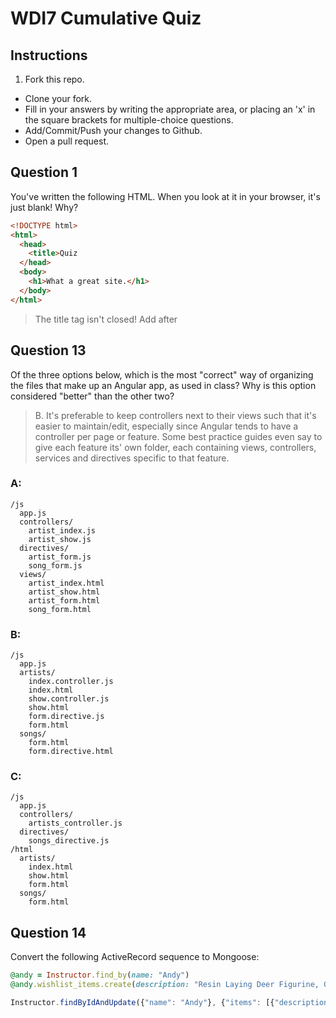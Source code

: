 # WDI7 Cumulative Quiz

## Instructions

1. Fork this repo.
- Clone your fork.
- Fill in your answers by writing the appropriate area, or placing an 'x' in the square brackets for multiple-choice questions.
- Add/Commit/Push your changes to Github.
- Open a pull request.

## Question 1

You've written the following HTML. When you look at it in your browser, it's just blank! Why?

```html
<!DOCTYPE html>
<html>
  <head>
    <title>Quiz
  </head>
  <body>
    <h1>What a great site.</h1>
  </body>
</html>
```

> The title tag isn't closed! Add </title> after <title>Quiz

## Question 2

What's the purpose of the `alt` attribute on image tags?

> Provides alternate text for screenreaders and other site readers or when images
can't be displayed.

## Question 3

Why does the following code snippet throw an error, and what would fix the error?

```js
var theBody = document.querySelectorAll("body");
theBody.style.backgroundColor = "red";
```

> querySelectorAll returns an array of elements that match the arguments, so changing
it to querySelectorAll("body")[0] would select the first (in this case, only) element
with a body tag.

## Question 4

Why does the following code snippet throw an error, and what would fix the error?

```css
body{
  background-color = "red";
}
```

> = should be a :, i.e. background-color: "red";

## Question 5

**The scenario:** You're starting a new app. You create a local repo and a repo on Github, create a readme file, and put it on Github. Then you run into Juan, who's already done a lot of the work you were planning to do. You want to pull his code down and include it in your repo, and put your combined code up on your Github repo.

All the steps for one way of doing the above have been written below, but in the wrong order. Put them in the correct order.

```
$ cd project-repo
$ git init project-repo
$ git remote add origin git@github.com/username/project-repo.git

$ touch README.md
$ git add .
$ git commit -m "initial commit"
$ git push origin master

$ git remote add juan git@github.com/juan/project-repo.git
$ git merge juan/feature
$ git push origin master
```

## Question 6

Your Rails database has two tables. `students` has the columns `id` and `name`, and `sandwiches` has the columns `id`, `type`, and `student_id`.

Use ActiveRecord to create a new `pbj` sandwich and make it belong to the student named Geraldo.

```rb
geraldo = Student.find_by(name: "Geraldo")

geraldo.sandwiches.create(type: "pbj")
```

## Question 7

Using Ruby, instantiate an array called `fruits` that contains `apple`, `banana`, and `orange`.

Then, use an enumerator to print to the console the sentence "I'd like to eat a [fruit]" once for each fruit.

```rb
fruits = ["apple", "banana", "orange"]

fruits.each do |fruit|
    puts "I'd like to eat a " + fruit
end
```

## Question 8

Write one Express route for each of four HTTP methods.

Then, make each route respond with a one-word string containing the RESTful action that would most likely be associated with this route.

```js
var express = require("express");
var app = express();

app.get("/", function(res, req){
  res.send("index"); //aka read
});

app.post("/", function(res, req){
  res.send("create");
});

app.put("/:id", function(res, req){
  res.send("update");
});

app.delete("/:id", function(res, req){
  res.send("destroy");
});
```

## Question 9

What is the difference between the two following lines of code?

```rb
@artist.save
@artist.save!
```

> The second will raise an exception if it isn't saved (i.e., it breaks the program). The first will 'fail silently'.

## Question 10

Using jQuery, write an AJAX request to `http://tunr.com/artists` that would create a new artist with the name of 'Resin Laying Deer Figurine, Gold', and pop up a box saying "All done!" when complete.

```js
  $.ajax({
    type: "POST",
    url: "http://tunr.com/artists",
    data: {"name": "Resin Laying Deer Figurine, Gold"}
  }).done(function(){
    alert("All done!");
  }
```

## Question 11

Due to budget cuts, GA can no longer hire new instructors. Instead they can only instantiate new instructors with Javascript.

Define a Javascript constructor called 'Instructor'. Every instance of Instructor should have a `name` property, and a method called `receivePresent`. This method takes one argument called `gift` and, when executed, console-logs "[name] promptly drops the [gift] on the floor."

Instantiate an instructor named 'Andy' and call its `receivePresent` method with "Resin Laying Deer Figurine, Gold" as the argument.

```js
function Instructor(name){
  this.name = name;
  this.receivePresent = function(gift){
    console.log(this.name + " promptly drops the " + gift + " on the floor.")
  }
}

andy = new Instructor("Andy");
andy.receivePresent("Resin Laying Deer Figurine, Gold")
```

## Question 12

Your Rails app has the following `application.html.erb`. Nothing shows up in your browser on any of your app's pages. Why not?

```erb
<!DOCTYPE html
<html>
<head>
  <title>Quiz</title
  <%= stylesheet_link_tag "application", media: "all", "data-turbolinks-track" => true %>
  <%= javascript_include_tag "application", "data-turbolinks-track" => true %>
  <%= csrf_meta_tags %>
</head>
<body>
  <% yield %>
</body>
</html>
```

> Needs to close the first line and the title tag with a >, i.e. <!DOCTYPE html>
and <title>Quiz</title>

## Question 13

Of the three options below, which is the most "correct" way of organizing the files that make up an Angular app, as used in class? Why is this option considered "better" than the other two?

> B. It's preferable to keep controllers next to their views such that it's easier
to maintain/edit, especially since Angular tends to have a controller per page
or feature. Some best practice guides even say to give each feature its' own folder,
each containing views, controllers, services and directives specific to that feature.

### A:
```
/js
  app.js
  controllers/
    artist_index.js
    artist_show.js
  directives/
    artist_form.js
    song_form.js
  views/
    artist_index.html
    artist_show.html
    artist_form.html
    song_form.html
```

### B:
```
/js
  app.js
  artists/
    index.controller.js
    index.html
    show.controller.js
    show.html
    form.directive.js
    form.html
  songs/
    form.html
    form.directive.html
```

### C:
```
/js
  app.js
  controllers/
    artists_controller.js
  directives/
    songs_directive.js
/html
  artists/
    index.html
    show.html
    form.html
  songs/
    form.html
```

## Question 14

Convert the following ActiveRecord sequence to Mongoose:

```rb
@andy = Instructor.find_by(name: "Andy")
@andy.wishlist_items.create(description: "Resin Laying Deer Figurine, Gold")
```

```js
Instructor.findByIdAndUpdate({"name": "Andy"}, {"items": [{"description": "Resin Laying Deer Figurine, Gold"}]}, {new: true})
```
